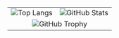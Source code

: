 <!-- ── Language card ── GitHub stats card ── -->
<table>
  <tr>
    <td>
      <img src="https://github-readme-stats.vercel.app/api/top-langs/?username=Hariprashad-Ravikumar&layout=compact&langs_count=10&hide=cmake,makefile&theme=github_light" alt="Top Langs"/>
    </td>
    <td>
      <img src="https://github-readme-stats.vercel.app/api?username=Hariprashad-Ravikumar&show_icons=true&hide_rank=true&theme=github_light" alt="GitHub Stats"/>
    </td>
  </tr>
    <tr>
    <td colspan="2" style="text-align:center;">
      <img
        src="https://github-profile-trophy.vercel.app/?username=Hariprashad-Ravikumar&theme=darkhub&no-frame=true&margin-w=15"
        alt="GitHub Trophy"
        style="max-width:100%; height:auto;"
      />
    </td>
  </tr>
</table>
